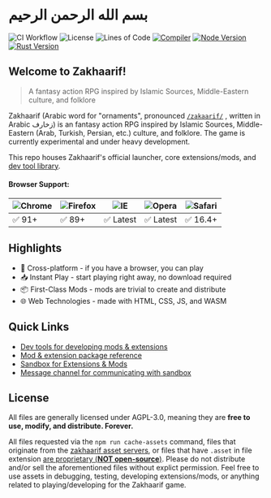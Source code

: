 # بسم الله الرحمن الرحيم

![CI Workflow](https://github.com/moomoolive/zakhaarif-launcher/actions/workflows/ci.yml/badge.svg)
![License](https://img.shields.io/github/license/moomoolive/zakhaarif-launcher)
![Lines of Code](https://sloc.xyz/github/moomoolive/zakhaarif-launcher)
[![Compiler](https://badges.aleen42.com/src/vitejs.svg)](https://vitejs.dev/)
[![Node Version](https://img.shields.io/badge/node-17.9%2B-blue)](https://nodejs.org/en)
[![Rust Version](https://img.shields.io/badge/rustc-1.68%2B-red)](https://www.rust-lang.org/)

## Welcome to Zakhaarif!
>  A fantasy action RPG inspired by Islamic Sources, Middle-Eastern culture, and folklore

Zakhaarif 
(Arabic word for "ornaments", 
pronounced [```/zakaarif/```](https://www.howtopronounce.com/arabic/%D8%B2%D8%AE%D8%A7%D8%B1%D9%81)
, written in Arabic زخارف) is an fantasy action RPG inspired by Islamic Sources, Middle-Eastern 
(Arab, Turkish, Persian, etc.) culture, and folklore. The game is currently experimental and under 
heavy development.

This repo houses Zakhaarif's official launcher, core extensions/mods, and [dev tool library](https://www.npmjs.com/package/zakhaarif-dev-tools).

#### Browser Support:
![Chrome](https://raw.githubusercontent.com/alrra/browser-logos/master/src/chrome/chrome_48x48.png) | ![Firefox](https://raw.githubusercontent.com/alrra/browser-logos/master/src/firefox/firefox_48x48.png) | ![IE](https://raw.githubusercontent.com/alrra/browser-logos/master/src/edge/edge_48x48.png) | ![Opera](https://raw.githubusercontent.com/alrra/browser-logos/master/src/opera/opera_48x48.png) | ![Safari](https://raw.githubusercontent.com/alrra/browser-logos/master/src/safari/safari_48x48.png)
--- | --- | --- | --- | --- |
✅ 91+ | ✅ 89+ | ✅ Latest | ✅ Latest | ✅ 16.4+ |

## Highlights

- 📱 Cross-platform - if you have a browser, you can play
- 📥 Instant Play - start playing right away, no download required
- 📦 First-Class Mods - mods are trivial to create and distribute
- 🌐 Web Technologies - made with HTML, CSS, JS, and WASM

## Quick Links

- [Dev tools for developing mods & extensions](https://www.npmjs.com/package/zakhaarif-dev-tools)
- [Mod & extension package reference](https://github.com/moomoolive/huzma)
- [Sandbox for Extensions & Mods](https://github.com/moomoolive/zakhaarif-sandbox)
- [Message channel for communicating with sandbox](https://github.com/moomoolive/w-worker-rpc)

## License

All files are generally licensed under AGPL-3.0, 
meaning they are **free to use, modify, and distribute. Forever.**

All files requested via the 
```npm run cache-assets``` command, files that originate from the [zakhaarif asset servers](https://github.com/moomoolive/zakhaarif-launcher/blob/master/cli/cacheAssets.mjs), or files that have ```.asset``` in file extension
[are proprietary (**NOT open-source**)](https://github.com/moomoolive/zakhaarif-launcher/blob/master/cli/cacheAssets.mjs). Please do not distribute and/or sell
the aforementioned files without explict
permission. Feel free to use assets in debugging, testing, developing extensions/mods, or 
anything related to playing/developing for the Zakhaarif game. 